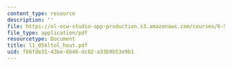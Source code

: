 ```yaml
---
content_type: resource
description: ''
file: https://ol-ocw-studio-app-production.s3.amazonaws.com/courses/6-542j-laboratory-on-the-physiology-acoustics-and-perception-of-speech-fall-2005/f66fde3143be6b46dc02a33b9b53e9b1_l1_05kltol_hout.pdf
file_type: application/pdf
resourcetype: Document
title: l1_05kltol_hout.pdf
uid: f66fde31-43be-6b46-dc02-a33b9b53e9b1
---
```

